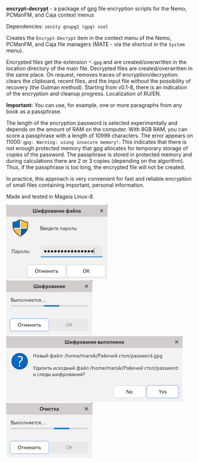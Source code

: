 **encrypt-decrypt** - a package of gpg file encryption scripts for the Nemo, PCManFM, and Caja context menus

Dependencies: `zenity gnupg2 (gpg) xsel`

Creates the `Encrypt-Decrypt` item in the context menu of the Nemo, PCManFM, and Caja file managers (MATE - via the shortcut in the `System` menu).

Encrypted files get the extension `*.gpg` and are created/overwritten in the location directory of the main file. Decrypted files are created/overwritten in the same place. On request, removes traces of encryption/decryption: clears the clipboard, recent files, and the input file without the possibility of recovery (the Gutman method). Starting from v0.1-8, there is an indication of the encryption and cleanup progress. Localization of RU/EN.

**Important:** You can use, for example, one or more paragraphs from any book as a passphrase.

The length of the encryption password is selected experimentally and depends on the amount of RAM on the computer. With 8GB RAM, you can score a passphrase with a length of 10999 characters. The error appears on 11000: `gpg: Warning: using insecure memory!`. This indicates that there is not enough protected memory that gpg allocates for temporary storage of copies of the password. The passphrase is stored in protected memory and during calculations there are 2 or 3 copies (depending on the algorithm). Thus, if the passphrase is too long, the encrypted file will not be created.

In practice, this approach is very convenient for fast and reliable encryption of small files containing important, personal information.

Made and tested in Mageia Linux-8.

![](https://github.com/AKotov-dev/encrypt-decrypt/blob/main/ScreenShots/encrypt-decrypt1.png)  ![](https://github.com/AKotov-dev/encrypt-decrypt/blob/main/ScreenShots/encrypt-decrypt2.png)  ![](https://github.com/AKotov-dev/encrypt-decrypt/blob/main/ScreenShots/encrypt-decrypt3.png)  ![](https://github.com/AKotov-dev/encrypt-decrypt/blob/main/ScreenShots/encrypt-decrypt4.png)
